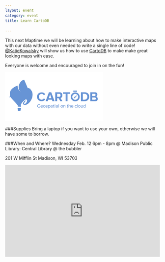 ```yaml
---
layout: event
category: event
title: Learn CartoDB

---
```



This next Maptime we will be learning about how to make interactive maps with our data without even needed to write a single line of code!  [@KatieKowalsky](https://twitter.com/KatieKowalsky) will show us how to use [CartoDB](http://cartodb.com/) to make make great looking maps with ease. 

Everyone is welcome and encouraged to join in on the fun! 

<img src="./img/imgres.png">

###Supplies
Bring a laptop if you want to use your own, otherwise we will have some to borrow.

###When and Where? 
Wednesday Feb. 12 6pm - 8pm @ Madison Public Library: Central Library @ the bubbler 

201 W Mifflin St Madison, WI 53703

<iframe frameborder="0" width="100%" height="300" src="http://bl.ocks.org/d/5728fa98c5d97a623417"></iframe>